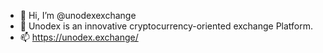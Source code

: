 - 👋 Hi, I’m @unodexexchange
- 👀 Unodex is an innovative cryptocurrency-oriented exchange Platform.
- 📫 https://unodex.exchange/

<!---
unodexexchange/unodexexchange is a ✨ special ✨ repository because its `README.md` (this file) appears on your GitHub profile.
You can click the Preview link to take a look at your changes.
--->
